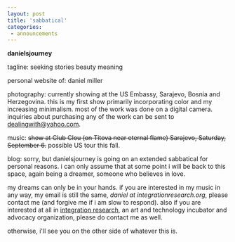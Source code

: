 ```yaml
---
layout: post
title: 'sabbatical'
categories:
 - announcements
---
```



<strong>danielsjourney</strong>



tagline: seeking stories beauty meaning



personal website of: daniel miller



photography: currently showing at the US Embassy, Sarajevo,
Bosnia and Herzegovina. this is my first show primarily
incorporating color and my increasing minimalism. most of the
work was done on a digital camera. inquiries about purchasing any
of the work can be sent to <a
href="mailto:dealingwith@yahoo.com">dealingwith@yahoo.com</a>.



music: <s>show at Club Clou (on Titova near eternal flame)
Sarajevo, Saturday, September 6.</s> possible US tour this fall.



blog: sorry, but danielsjourney is going on an extended
sabbatical for personal reasons. i can only assume that at some
point i will be back to this space, again being a dreamer,
someone who believes in love.



my dreams can only be in your hands. if you are interested in my
music in any way, my email is still the same, <i>daniel at
integrationresearch.org</i>, please contact me (and forgive me
if i am slow to respond). also if you are interested at all in <a
href="http://integrationresearch.org">integration research</a>,
an art and technology incubator and advocacy organization, please
do contact me as well.



 otherwise, i'll see you on the other side of whatever this
is.
